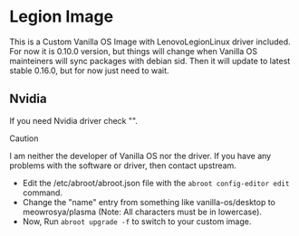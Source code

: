 # Legion Image

This is a Custom Vanilla OS Image with LenovoLegionLinux driver included. For now it is 0.10.0 version, but things will change when Vanilla OS mainteiners will sync packages with debian sid. Then it will update to latest stable 0.16.0, but for now just need to wait.


## Nvidia
If you need Nvidia driver check "".


> [!caution]
> I am neither the developer of Vanilla OS nor the driver. If you have any problems with the software or driver, then contact upstream.


- Edit the /etc/abroot/abroot.json file with the `abroot config-editor edit` command.
- Change the "name" entry from something like vanilla-os/desktop to meowrosya/plasma (Note: All characters must be in lowercase).
- Now, Run `abroot upgrade -f` to switch to your custom image.
